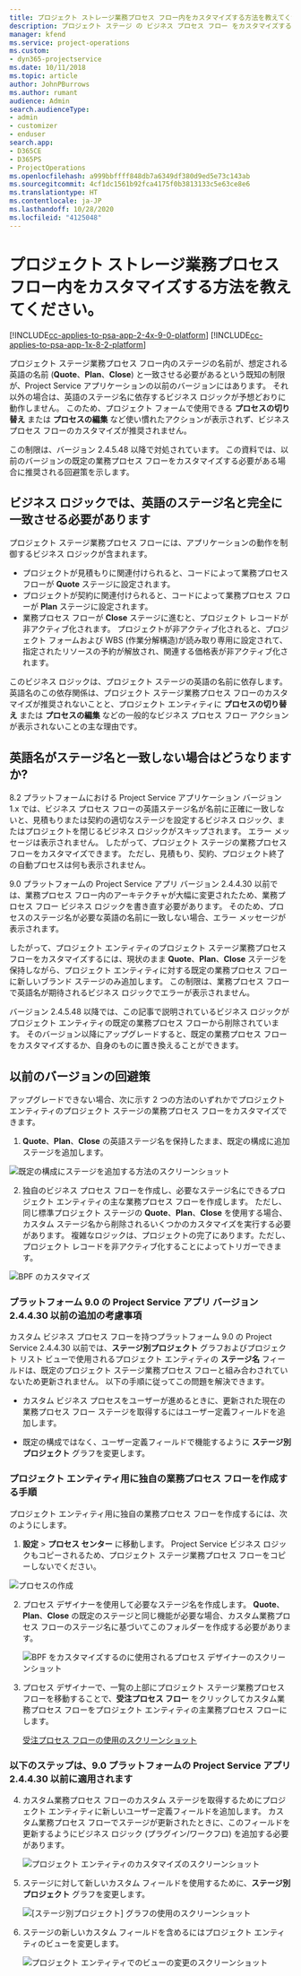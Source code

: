 ```yaml
---
title: プロジェクト ストレージ業務プロセス フロー内をカスタマイズする方法を教えてください。
description: プロジェクト ステージ の ビジネス プロセス フロー をカスタマイズする方法
manager: kfend
ms.service: project-operations
ms.custom:
- dyn365-projectservice
ms.date: 10/11/2018
ms.topic: article
author: JohnPBurrows
ms.author: rumant
audience: Admin
search.audienceType:
- admin
- customizer
- enduser
search.app:
- D365CE
- D365PS
- ProjectOperations
ms.openlocfilehash: a999bbffff848db7a6349df380d9ed5e73c143ab
ms.sourcegitcommit: 4cf1dc1561b92fca4175f0b3813133c5e63ce8e6
ms.translationtype: HT
ms.contentlocale: ja-JP
ms.lasthandoff: 10/28/2020
ms.locfileid: "4125048"
---
```

# <a name="how-do-i-customize-the-project-stages-business-process-flow"></a>プロジェクト ストレージ業務プロセス フロー内をカスタマイズする方法を教えてください。
[!INCLUDE[cc-applies-to-psa-app-2-4x-9-0-platform](../includes/cc-applies-to-psa-app-2-4x-9-0-platform.md)]
[!INCLUDE[cc-applies-to-psa-app-1x-8-2-platform](../includes/cc-applies-to-psa-app-1x-8-2-platform.md)]

プロジェクト ステージ業務プロセス フロー内のステージの名前が、想定される英語の名前 (**Quote**、**Plan**、**Close**) と一致させる必要があるという既知の制限が、Project Service アプリケーションの以前のバージョンにはあります。 それ以外の場合は、英語のステージ名に依存するビジネス ロジックが予想どおりに動作しません。 このため、プロジェクト フォームで使用できる **プロセスの切り替え** または **プロセスの編集** など使い慣れたアクションが表示されず、ビジネス プロセス フローのカスタマイズが推奨されません。 

この制限は、バージョン 2.4.5.48 以降で対処されています。 この資料では、以前のバージョンの既定の業務プロセス フローをカスタマイズする必要がある場合に推奨される回避策を示します。  

## <a name="business-logic-requires-an-exact-match-with-english-stage-names"></a>ビジネス ロジックでは、英語のステージ名と完全に一致させる必要があります

プロジェクト ステージ業務プロセス フローには、アプリケーションの動作を制御するビジネス ロジックが含まれます。
- プロジェクトが見積もりに関連付けられると、コードによって業務プロセス フローが **Quote** ステージに設定されます。
- プロジェクトが契約に関連付けられると、コードによって業務プロセス フローが **Plan** ステージに設定されます。
- 業務プロセス フローが **Close** ステージに進むと、プロジェクト レコードが非アクティブ化されます。 プロジェクトが非アクティブ化されると、プロジェクト フォームおよび WBS (作業分解構造)が読み取り専用に設定されて、指定されたリソースの予約が解放され、関連する価格表が非アクティブ化されます。

このビジネス ロジックは、プロジェクト ステージの英語の名前に依存します。 英語名のこの依存関係は、プロジェクト ステージ業務プロセス フローのカスタマイズが推奨されないことと、プロジェクト エンティティに **プロセスの切り替え** または **プロセスの編集** などの一般的なビジネス プロセス フロー アクションが表示されないことの主な理由です。

## <a name="what-happens-if-the-stage-names-dont-match-the-english-names"></a>英語名がステージ名と一致しない場合はどうなりますか?

8.2 プラットフォームにおける Project Service アプリケーション バージョン 1.x では、ビジネス プロセス フローの英語ステージ名が名前に正確に一致しないと、見積もりまたは契約の適切なステージを設定するビジネス ロジック、またはプロジェクトを閉じるビジネス ロジックがスキップされます。 エラー メッセージは表示されません。 したがって、プロジェクト ステージの業務プロセス フローをカスタマイズできます。 ただし、見積もり、契約、プロジェクト終了の自動プロセスは何も表示されません。

9.0 プラットフォームの Project Service アプリ バージョン 2.4.4.30 以前では、業務プロセス フロー内のアーキテクチャが大幅に変更されたため、業務プロセス フロー ビジネス ロジックを書き直す必要があります。 そのため、プロセスのステージ名が必要な英語の名前に一致しない場合、エラー メッセージが表示されます。 

したがって、プロジェクト エンティティのプロジェクト ステージ業務プロセス フローをカスタマイズするには、現状のまま **Quote**、**Plan**、**Close** ステージを保持しながら、プロジェクト エンティティに対する既定の業務プロセス フローに新しいブランド ステージのみ追加します。 この制限は、業務プロセス フローで英語名が期待されるビジネス ロジックでエラーが表示されません。

バージョン 2.4.5.48 以降では、この記事で説明されているビジネス ロジックがプロジェクト エンティティの既定の業務プロセス フローから削除されています。 そのバージョン以降にアップグレードすると、既定の業務プロセス フローをカスタマイズするか、自身のものに置き換えることができます。 

## <a name="workarounds-for-earlier-versions"></a>以前のバージョンの回避策

アップグレードできない場合、次に示す 2 つの方法のいずれかでプロジェクト エンティティのプロジェクト ステージの業務プロセス フローをカスタマイズできます。

1. **Quote**、**Plan**、**Close** の英語ステージ名を保持したまま、既定の構成に追加ステージを追加します。


![既定の構成にステージを追加する方法のスクリーンショット](media/FAQ-Customize-BPF-1.png)
 
2. 独自のビジネス プロセス フローを作成し、必要なステージ名にできるプロジェクト エンティティの主な業務プロセス フローを作成します。 ただし、同じ標準プロジェクト ステージの **Quote**、**Plan**、**Close** を使用する場合、カスタム ステージ名から削除されるいくつかのカスタマイズを実行する必要があります。 複雑なロジックは、プロジェクトの完了にあります。ただし、プロジェクト レコードを非アクティブ化することによってトリガーできます。

![BPF のカスタマイズ](media/FAQ-Customize-BPF-2.png)

### <a name="additional-considerations-for-project-service-app-version-24430-or-earlier-on-platform-90"></a>プラットフォーム 9.0 の Project Service アプリ バージョン 2.4.4.30 以前の追加の考慮事項

カスタム ビジネス プロセス フローを持つプラットフォーム 9.0 の Project Service 2.4.4.30 以前では、**ステージ別プロジェクト** グラフおよびプロジェクト リスト ビューで使用されるプロジェクト エンティティの **ステージ名** フィールドは、既定のプロジェクト ステージ業務プロセス フローと組み合わされていないため更新されません。 以下の手順に従ってこの問題を解決できます。

- カスタム ビジネス プロセスをユーザーが進めるときに、更新された現在の業務プロセス フロー ステージを取得するにはユーザー定義フィールドを追加します。

- 既定の構成ではなく、ユーザー定義フィールドで機能するように **ステージ別プロジェクト** グラフを変更します。

### <a name="steps-to-create-your-own-business-process-flow-for-the-project-entity"></a>プロジェクト エンティティ用に独自の業務プロセス フローを作成する手順

プロジェクト エンティティ用に独自の業務プロセス フローを作成するには、次のようにします。

1. **設定** > **プロセス センター** に移動します。 Project Service ビジネス ロジックもコピーされるため、プロジェクト ステージ業務プロセス フローをコピーしないでください。

  ![プロセスの作成](media/FAQ-Customize-BPF-3.png)

2. プロセス デザイナーを使用して必要なステージ名を作成します。 **Quote**、**Plan**、**Close** の既定のステージと同じ機能が必要な場合、カスタム業務プロセス フローのステージ名に基づいてこのフォルダーを作成する必要があります。

   ![BPF をカスタマイズするのに使用されるプロセス デザイナーのスクリーンショット](media/FAQ-Customize-BPF-4.png) 

3. プロセス デザイナーで、一覧の上部にプロジェクト ステージ業務プロセス フローを移動することで、**受注プロセス フロー** をクリックしてカスタム業務プロセス フローをプロジェクト エンティティの主業務プロセス フローにします。


   [受注プロセス フローの使用のスクリーンショット](media/FAQ-Customize-BPF-5-720.png)

### <a name="the-following-steps-apply-to-project-service-app-24430-or-earlier-on-the-90-platform"></a>以下のステップは、9.0 プラットフォームの Project Service アプリ 2.4.4.30 以前に適用されます

4. カスタム業務プロセス フローのカスタム ステージを取得するためにプロジェクト エンティティに新しいユーザー定義フィールドを追加します。 カスタム業務プロセス フローでステージが更新されたときに、このフィールドを更新するようにビジネス ロジック (プラグイン/ワークフロ) を追加する必要があります。

   ![プロジェクト エンティティのカスタマイズのスクリーンショット](media/FAQ-Customize-BPF-6-720.png)

5. ステージに対して新しいカスタム フィールドを使用するために、**ステージ別プロジェクト** グラフを変更します。

   ![[ステージ別プロジェクト] グラフの使用のスクリーンショット](media/FAQ-Customize-BPF-7-720.png)

6. ステージの新しいカスタム フィールドを含めるにはプロジェクト エンティティのビューを変更します。

   ![プロジェクト エンティティでのビューの変更のスクリーンショット](media/FAQ-Customize-BPF-8-720.png)

